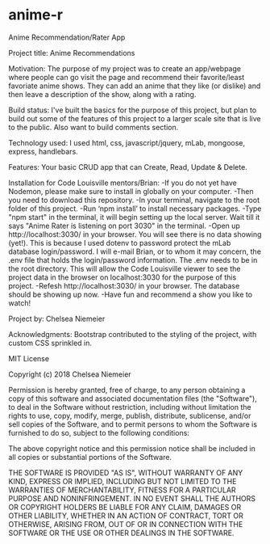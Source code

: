 # anime-r
Anime Recommendation/Rater App

Project title: Anime Recommendations

Motivation: The purpose of my project was to create an app/webpage where people can go visit the page and recommend their favorite/least favoriate anime shows. They can add an anime that they like (or dislike) and then leave a description of the show, along with a rating.

Build status: I've built the basics for the purpose of this project, but plan to build out some of the features of this project to a larger scale site that is live to the public. Also want to build comments section.

Technology used: I used html, css, javascript/jquery, mLab, mongoose, express, handlebars.

Features: Your basic CRUD app that can Create, Read, Update & Delete.

Installation for Code Louisville mentors/Brian: 
-If you do not yet have Nodemon, please make sure to install in globally on your computer. 
-Then you need to download this repository. 
-In your terminal, navigate to the root folder of this project. 
-Run ‘npm install’ to install necessary packages.
-Type "npm start" in the terminal, it will begin setting up the local server. Wait till it says "Anime Rater is listening on port 3030" in the terminal.
-Open up http://localhost:3030/ in your browser. You will see there is no data showing (yet!). This is because I used dotenv to password protect the mLab database login/password. I will e-mail Brian, or to whom it may concern, the .env file that holds the login/password information. The .env needs to be in the root directory. This will allow the Code Louisville viewer to see the project data in the browser on localhost:3030 for the purpose of this project.
-Refesh http://localhost:3030/ in your browser. The database should be showing up now.
-Have fun and recommend a show you like to watch!

Project by: Chelsea Niemeier

Acknowledgments: Bootstrap contributed to the styling of the project, with custom CSS sprinkled in.

MIT License

Copyright (c) 2018 Chelsea Niemeier

Permission is hereby granted, free of charge, to any person obtaining a copy of this software and associated documentation files (the "Software"), to deal in the Software without restriction, including without limitation the rights to use, copy, modify, merge, publish, distribute, sublicense, and/or sell copies of the Software, and to permit persons to whom the Software is furnished to do so, subject to the following conditions:

The above copyright notice and this permission notice shall be included in all copies or substantial portions of the Software.

THE SOFTWARE IS PROVIDED "AS IS", WITHOUT WARRANTY OF ANY KIND, EXPRESS OR IMPLIED, INCLUDING BUT NOT LIMITED TO THE WARRANTIES OF MERCHANTABILITY, FITNESS FOR A PARTICULAR PURPOSE AND NONINFRINGEMENT. IN NO EVENT SHALL THE AUTHORS OR COPYRIGHT HOLDERS BE LIABLE FOR ANY CLAIM, DAMAGES OR OTHER LIABILITY, WHETHER IN AN ACTION OF CONTRACT, TORT OR OTHERWISE, ARISING FROM, OUT OF OR IN CONNECTION WITH THE SOFTWARE OR THE USE OR OTHER DEALINGS IN THE SOFTWARE.
